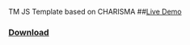 TM JS Template based on CHARISMA
##[Live Demo](http://usman.it/themes/charisma/)
### [Download](https://github.com/usmanhalalit/charisma/archive/master.zip)
